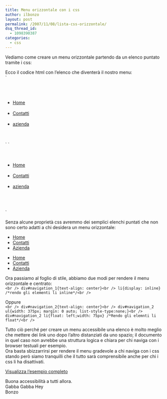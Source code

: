 ```yaml
---
title: Menu orizzontale con i css
author: ilbonzo
layout: post
permalink: /2007/11/08/lista-css-orizzontale/
dsq_thread_id:
  - 1098390387
categories:
  - css
---
```

Vediamo come creare un menu orizzontale partendo da un elenco puntato tramite i css:

Ecco il codice html con l&#8217;elenco che diventerà il nostro menu:  
`<br />
<div id="navigation_1"><br />
<ul><br />
      <li id="home"><a href="#" title="Home ">Home</a></li><br />
      <li id="contatti"><a href="#" title="Contatti">Contatti</a></li><br />
      <li id="azienda"><a href="#" title="azienda">azienda</a></li><br />    </ul><br />
</div>`  
`<br />
<div id="navigation_2"><br />
<ul><br />
      <li id="home"><a href="#" title="Home ">Home</a></li><br />
      <li id="contatti"><a href="#" title="Contatti">Contatti</a></li><br />
      <li id="azienda"><a href="#" title="azienda">azienda</a></li><br />    </ul><br />
</div><br />
`

Senza alcune proprietà css avremmo dei semplici elenchi puntati che non sono certo adatti a chi desidera un menu orizzontale:

<div id="navigation_1">
  <ul>
    <li id="home">
      <a href="#" title="Home">Home</a>
    </li>
    <li id="contatti">
      <a href="#" title="Contatti">Contatti</a>
    </li>
    <li id="azienda">
      <a href="#" title="Azienda">Azienda</a>
    </li>
  </ul>
</div>

<div id="navigation_2">
  <ul>
    <li id="home">
      <a href="#" title="Home">Home</a>
    </li>
    <li id="contatti">
      <a href="#" title="Contatti">Contatti</a>
    </li>
    <li id="azienda">
      <a href="#" title="Azienda">Azienda</a>
    </li>
  </ul>
</div>

Ora passiamo al foglio di stile, abbiamo due modi per rendere il menu orizzontale e centrato:  
`<br />
div#navigation_1{text-align: center}<br />
li{display: inline} /*rendo gli elementi li inline*/<br />
`

Oppure  
`<br />
div#navigation_2{text-align: center}<br />
div#navigation_2 ul{width: 375px; margin: 0 auto; list-style-type:none;}<br />
div#navigation_2 li{float: left;width: 75px} /*Rendo gli elemnti li float*/<br />
`

Tutto ciò perché per creare un menu accessibile una elenco è molto meglio che mettere dei link uno dopo l&#8217;altro distanziati da uno spazio; il documento in quel caso non avrebbe una struttura logica e chiara per chi naviga con i browser testuali per esempio.  
Ora basta sbizzarrirsi per rendere il menu gradevole a chi naviga con i css stando però siamo tranquilli che il tutto sarà comprensibile anche per chi i css li ha disattivati.

[Visualizza l&#8217;esempio completo][1]

Buona accessibilità a tutti allora.  
Gabba Gabba Hey  
Bonzo

<div class='kindleWidget kindleLight' >
  
</div>



 [1]: http://blog.ilbonzo.org/upload/css/lista.html